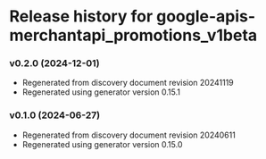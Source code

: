 # Release history for google-apis-merchantapi_promotions_v1beta

### v0.2.0 (2024-12-01)

* Regenerated from discovery document revision 20241119
* Regenerated using generator version 0.15.1

### v0.1.0 (2024-06-27)

* Regenerated from discovery document revision 20240611
* Regenerated using generator version 0.15.0

